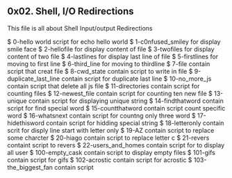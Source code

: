 ## 0x02. Shell, I/O Redirections

This file is all about Shell Input/output Redirections

$ 0-hello world script for echo hello world
$ 1-c0nfused_smiley for display smile face
$ 2-hellofile for display content of file
$ 3-twofiles for display content of two file
$ 4-lastlines for display last line of file
$ 5-firstlines for moving to first line
$ 6-third_line for moving to thirdline
$ 7-file contain script that creat file
$ 8-cwd_state contain script to write in file
$ 9-duplicate_last_line contain script for duplicate last line
$ 10-no_more_js contain script that delete all js file
$ 11-directories contain script for counting files
$ 12-newest_file contain script for counting ten new file
$ 13-unique contain script for displaying unique string
$ 14-findthatword contain script for find special word
$ 15-countthatword contain script count specific word
$ 16-whatsnext contain script for countng only three word
$ 17-hidethisword contain script for hidding special string
$ 18-letteronly contain scrit for disply line start with letter only
$ 19-AZ contain script to replace some charcter
$ 20-hiago contain script to replace letter c
$ 21-revers containt script to revers
$ 22-users_and_homes contain script for to display all user
$ 100-empty_cask contain script to display empty files
$ 101-gifs contain script for gifs
$ 102-acrostic contain script for acrostic
$ 103-the_biggest_fan contain script              
